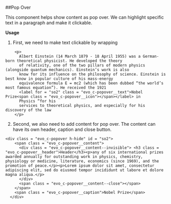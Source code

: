 ##Pop Over

This component helps show content as pop over. We can highlight specific text in a paragraph and make it clickable.

**Usage**

1. First, we need to make text clickable by wrapping

```
 	<p>
      Albert Einstein (14 March 1879 - 18 April 1955) was a German-born theoretical physicist. He developed the theory
      of relativity, one of the two pillars of modern physics (alongside quantum mechanics). Einstein’s work is also
      know for its influence on the philosophy of science. Einstein is best know in popular culture of his mass-energy
      equivalence formula E = mc2 (which has been dubbed “the world’s most famous equation”). He received the 1921
      <label for = "so2" class = "evo_c-popover__text">Nobel Prize<span class = "evo_c-popover__icon"></span></label> in
      Physics “for his
      services to theoretical physics, and especially for his discovery of the law
    </p>
```

2. Second, we also need to add content for pop over. The content can have its own header, caption and close button. 

```
<div class = "evo_c-popover h-hide" id = "so2">
    <span class = "evo_c-popover__content">
      <div class = "evo_c-popover__content--invisible"> <h3 class = "evo_c-popover__header">Header</h3><p>any of six international prizes awarded annually for outstanding work in physics, chemistry, physiology or medicine, literature, economics (since 1969), and the promotion of peace.</p><p>Lorem ipsum dolor sit amet, consectetur adipiscing elit, sed do eiusmod tempor incididunt ut labore et dolore magna aliqua.</p>
      </div>
      <span class = "evo_c-popover__content--close"></span>
    </span>
    <span class = "evo_c-popover__caption">Nobel Prize</span>
  </div>
```
